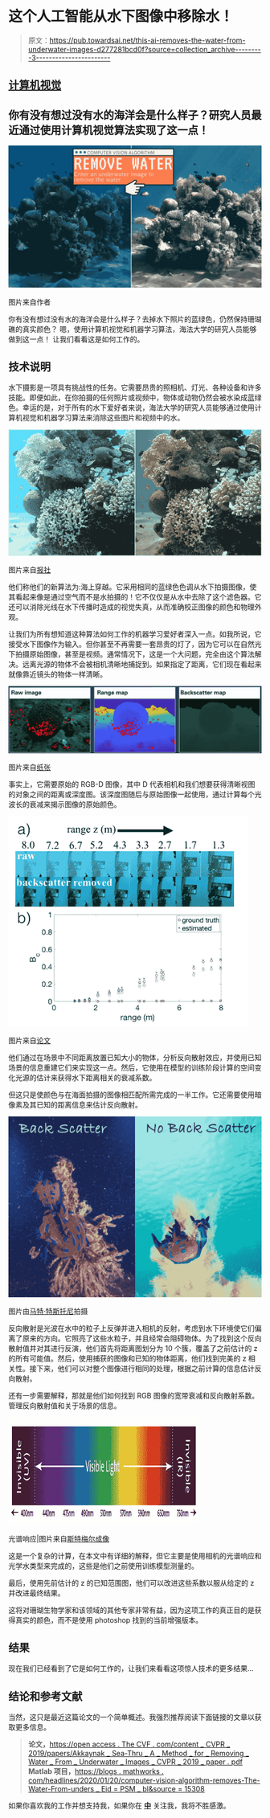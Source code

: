 # 这个人工智能从水下图像中移除水！

> 原文：<https://pub.towardsai.net/this-ai-removes-the-water-from-underwater-images-d277281bcd0f?source=collection_archive---------3----------------------->

## [计算机视觉](https://towardsai.net/p/category/computer-vision)

## 你有没有想过没有水的海洋会是什么样子？研究人员最近通过使用计算机视觉算法实现了这一点！

![](img/5c3b2ffe920ec3854dcb887f3eb6e91b.png)

图片来自作者

你有没有想过没有水的海洋会是什么样子？去掉水下照片的蓝绿色，仍然保持珊瑚礁的真实颜色？
嗯，使用计算机视觉和机器学习算法，海法大学的研究人员能够做到这一点！
让我们看看这是如何工作的。

## 技术说明

水下摄影是一项具有挑战性的任务。它需要昂贵的照相机、灯光、各种设备和许多技能。即便如此，在你拍摄的任何照片或视频中，物体或动物仍然会被水染成蓝绿色。幸运的是，对于所有的水下爱好者来说，海法大学的研究人员能够通过使用计算机视觉和机器学习算法来消除这些图片和视频中的水。

![](img/04d9abce2178228ef1211b365f0eed44.png)

图片来自[报社](https://openaccess.thecvf.com/content_CVPR_2019/papers/Akkaynak_Sea-Thru_A_Method_for_Removing_Water_From_Underwater_Images_CVPR_2019_paper.pdf)

他们称他们的新算法为:海上穿越。它采用相同的蓝绿色色调从水下拍摄图像，使其看起来像是通过空气而不是水拍摄的！它不仅仅是从水中去除了这个滤色器。它还可以消除光线在水下传播时造成的视觉失真，从而准确校正图像的颜色和物理外观。

让我们为所有想知道这种算法如何工作的机器学习爱好者深入一点。如我所说，它接受水下图像作为输入。但你甚至不再需要一套昂贵的灯了，因为它可以在自然光下拍摄原始图像，甚至是视频。通常情况下，这是一个大问题，完全由这个算法解决。远离光源的物体不会被相机清晰地捕捉到。如果指定了距离，它们现在看起来就像靠近镜头的物体一样清晰。

![](img/f67b541ee681f3b60c4f8da9e1b83276.png)

图片来自[纸张](https://openaccess.thecvf.com/content_CVPR_2019/papers/Akkaynak_Sea-Thru_A_Method_for_Removing_Water_From_Underwater_Images_CVPR_2019_paper.pdf)

事实上，它需要原始的 RGB-D 图像，其中 D 代表相机和我们想要获得清晰视图的对象之间的距离或深度图。该深度图随后与原始图像一起使用，通过计算每个光波长的衰减来揭示图像的原始颜色。

![](img/49339247bc2c677d207bae52d60526b1.png)

图片来自[论文](https://openaccess.thecvf.com/content_CVPR_2019/papers/Akkaynak_Sea-Thru_A_Method_for_Removing_Water_From_Underwater_Images_CVPR_2019_paper.pdf)

他们通过在场景中不同距离放置已知大小的物体，分析反向散射效应，并使用已知场景的信息重建它们来实现这一点。然后，它使用在模型的训练阶段计算的空间变化光源的估计来获得水下距离相关的衰减系数。

但这只是使颜色与在海面拍摄的图像相匹配所需完成的一半工作。它还需要使用暗像素及其已知的距离信息来估计反向散射。

![](img/5f85937b7c095c54f9144f2872d5968a.png)

图片由[马特·特斯托尼](https://scubadiverlife.com/guide-keeping-best-underwater-images-deleting-rest/)拍摄

反向散射是光波在水中的粒子上反弹并进入相机的反射，考虑到水下环境使它们偏离了原来的方向。它照亮了这些水粒子，并且经常会阻碍物体。为了找到这个反向散射值并对其进行反演，他们首先将距离图划分为 10 个簇，覆盖了之前估计的 z 的所有可能值。然后，使用捕获的图像和已知的物体距离，他们找到完美的 z 相关性。接下来，他们可以对整个图像进行相同的处理，根据之前计算的信息估计反向散射。

还有一步需要解释，那就是他们如何找到 RGB 图像的宽带衰减和反向散射系数。管理反向散射值和关于场景的信息。

![](img/51c292a76c11063ea2050b872f78f1ce.png)

光谱响应|图片来自[斯特梅尔成像](https://www.stemmer-imaging.com/en/knowledge-base/spectral-response/)

这是一个复杂的计算，在本文中有详细的解释，但它主要是使用相机的光谱响应和光学水类型来完成的，这些是他们之前使用训练模型测量的。

最后，使用先前估计的 z 的已知范围图，他们可以改进这些系数以服从给定的 z 并改进最终结果。

这将对珊瑚生物学家和该领域的其他专家非常有益，因为这项工作的真正目的是获得真实的颜色，而不是使用 photoshop 找到的当前增强版本。

## 结果

现在我们已经看到了它是如何工作的，让我们来看看这项惊人技术的更多结果…

## 结论和参考文献

当然，这只是最近这篇论文的一个简单概述。我强烈推荐阅读下面链接的文章以获取更多信息。

> **论文，**[https://open access . The CVF . com/content _ CVPR _ 2019/papers/Akkaynak _ Sea-Thru _ A _ Method _ for _ Removing _ Water _ From _ Underwater _ Images _ CVPR _ 2019 _ paper . pdf](https://openaccess.thecvf.com/content_CVPR_2019/papers/Akkaynak_Sea-Thru_A_Method_for_Removing_Water_From_Underwater_Images_CVPR_2019_paper.pdf)
> **Matlab 项目，**[https://blogs . mathworks . com/headlines/2020/01/20/computer-vision-algorithm-removes-The-Water-From-unders _ Eid = PSM _ bl&source = 15308](https://blogs.mathworks.com/headlines/2020/01/20/computer-vision-algorithm-removes-the-water-from-underwater-images/?s_eid=psm_bl&source=15308)

如果你喜欢我的工作并想支持我，如果你在 [**中**](https://medium.com/@whats_ai) 关注我，我将不胜感激。